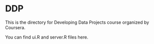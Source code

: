 # DDP

This is the directory for Developing Data Projects course organized by Coursera.

You can find ui.R and server.R files here. 
